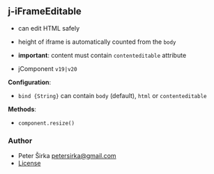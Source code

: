 ## j-iFrameEditable

- can edit HTML safely
- height of iframe is automatically counted from the `body`
- __important__: content must contain `contenteditable` attribute

- jComponent `v19|v20`

__Configuration__:

- `bind {String}` can contain `body` (default), `html` or `contenteditable`

__Methods__:

- `component.resize()`

### Author

- Peter Širka <petersirka@gmail.com>
- [License](https://www.totaljs.com/license/)